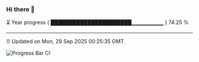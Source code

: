 ### Hi there 👋

⏳ Year progress { ██████████████████████▁▁▁▁▁▁▁▁ } 74.25 %

---

⏰ Updated on Mon, 29 Sep 2025 00:25:35 GMT

![Progress Bar CI](https://github.com/liununu/liununu/workflows/Progress%20Bar%20CI/badge.svg)
